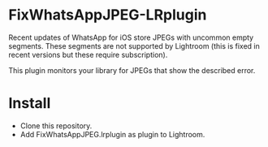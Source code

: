 # FixWhatsAppJPEG-LRplugin
Recent updates of WhatsApp for iOS store JPEGs with uncommon empty segments. These segments are not supported by Lightroom (this is fixed in recent versions but these require subscription).

This plugin monitors your library for JPEGs that show the described error.

# Install

* Clone this repository.
* Add FixWhatsAppJPEG.lrplugin as plugin to Lightroom.

